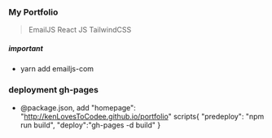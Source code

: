 ### My Portfolio

> EmailJS
> React JS
> TailwindCSS

##### important

- yarn add emailjs-com

### deployment gh-pages

- @package.json, add "homepage": "http://kenLovesToCodee.github.io/portfolio"
  scripts{ "predeploy": "npm run build", "deploy":"gh-pages -d build" }
